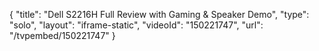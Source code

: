 {
    "title": "Dell S2216H Full Review with Gaming & Speaker Demo",
    "type": "solo",
    "layout": "iframe-static",
    "videoId": "150221747",
    "url": "\/tvpembed\/150221747"
}